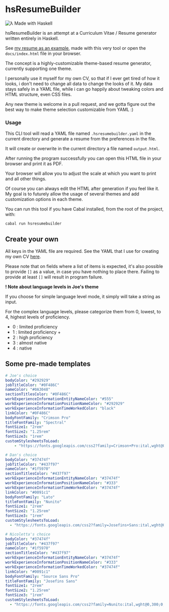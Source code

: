# hsResumeBuilder

![λ Made with Haskell](https://img.shields.io/badge/%CE%BB%20haskell-%20-blueviolet)

hsResumeBuilder is an attempt at a Curriculum Vitae / Resume generator written entirely in Haskell.

See [my resume as an example](https://drive.google.com/file/d/1a_slYffLHkftaimTSmW1iWCTroNAiZC8/view?usp=sharing), made with this very tool or open the `docs/index.html` file in your browser.

The concept is a highly-customizable theme-based resume generator, currently supporting one theme.

I personally use it myself for my own CV, so that if I ever get tired of how it looks, i don't need to change all data to change the looks of it. My data stays safely in a YAML file, while i can go happily about tweaking colors and HTML structure, even CSS files. 

Any new theme is welcome in a pull request, and we gotta figure out the best way to make theme selection customizable from YAML :) 

### Usage

This CLI tool will read a YAML file named `.hsresumebuilder.yaml` in the current directory and generate a resume from the preferences in the file.

It will create or overwrite in the current directory a file named `output.html`. 

After running the program successfully you can open this HTML file in your browser and print it as PDF. 

Your browser will allow you to adjust the scale at which you want to print and all other things.

Of course you can always edit the HTML after generation if you feel like it. My goal is to futurely allow the usage of several themes and add customization options in each theme.

You can run this tool if you have Cabal installed, from the root of the project, with:

```
cabal run hsresumebuilder
```



## Create your own

All keys in the YAML file are required.
See the YAML that I use for creating my own CV [here](.hsresumebuilder.yaml).

Please note that on fields where a list of items is expected, it's also possible to provide `[]` as a value, in case you have nothing to place there.
Failing to provide at least `[]` will result in program failure.

**! Note about language levels in Joe's theme**

If you choose for simple language level mode, it simply will take a string as input.

For the complex language levels, please categorize them from 0, lowest, to 4, highest levels of proficiency.

- 0 : limited proficiency
- 1 : limited proficiency +
- 2 : high proficiency
- 3 : almost native
- 4 : native

## Some pre-made templates

```yaml
# Joe's choice
bodyColor: "#292929"
jobTitleColor: "#0F486C"
nameColor: "#0A3048"
sectionTitlesColor: "#0F486C"
workExperienceInformationEntityNameColor: "#555"
workExperienceInformationPositionNameColor: "#292929"
workExperienceInformationTimeWorkedColor: "black"
linkColor: "#0F486C"
bodyFontFamily: "Crimson Pro"
titleFontFamily: "Spectral"
fontSize1: "2rem"
fontSize2: "1.25rem"
fontSize3: "1rem"
customStylesheetsToLoad:
    - "https://fonts.googleapis.com/css2?family=Crimson+Pro:ital,wght@0,300;0,400;0,700;1,300;1,400;1,700&family=Spectral:ital,wght@0,300;0,400;0,700;1,300;1,400;1,700&display=swap"
```

```yaml
# Dan's choice
bodyColor: "#37474f"
jobTitleColor: "#437f97"
nameColor: "#1f5970"
sectionTitlesColor: "#437f97"
workExperienceInformationEntityNameColor: "#37474f"
workExperienceInformationPositionNameColor: "#333"
workExperienceInformationTimeWorkedColor: "#37474f"
linkColor: "#0091c1"
bodyFontFamily: "Lato"
titleFontFamily: "Nunito"
fontSize1: "2rem"
fontSize2: "1.25rem"
fontSize3: "1rem"
customStylesheetsToLoad:
  - "https://fonts.googleapis.com/css2?family=Josefins+Sans:ital,wght@0,300;0,400;0,700;1,300;1,400;1,700&family=Source+Sans+Pro:ital,wght@0,300;0,400;0,700;1,300;1,400;1,700&display=swap"
```

```yaml
# Nicoletta's choice
bodyColor: "#37474f"
jobTitleColor: "#437f97"
nameColor: "#1f5970"
sectionTitlesColor: "#437f97"
workExperienceInformationEntityNameColor: "#37474f"
workExperienceInformationPositionNameColor: "#333"
workExperienceInformationTimeWorkedColor: "#37474f"
linkColor: "#0091c1"
bodyFontFamily: "Source Sans Pro"
titleFontFamily: "Josefins Sans"
fontSize1: "2rem"
fontSize2: "1.25rem"
fontSize3: "1rem"
customStylesheetsToLoad:
  - "https://fonts.googleapis.com/css2?family=Nunito:ital,wght@0,300;0,400;0,700;1,300;1,400;1,700&family=Lato:ital,wght@0,300;0,400;0,700;1,300;1,400;1,700&display=swap"
```